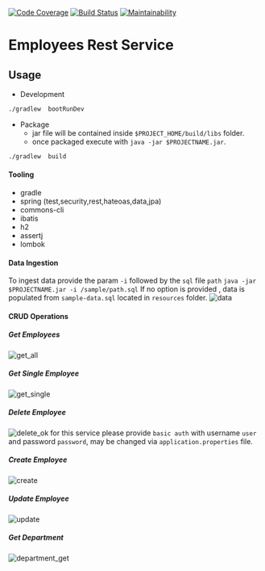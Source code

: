 [![Code Coverage](https://codecov.io/gh/omaru/employee/branch/master/graph/badge.svg)](https://codecov.io/gh/omaru/employee)
[![Build Status](https://travis-ci.org/omaru/employee.svg?branch=master)](https://travis-ci.org/omaru/employee)
[![Maintainability](https://api.codeclimate.com/v1/badges/fc64f6229433601f17c3/maintainability)](https://codeclimate.com/github/omaru/employee/maintainability)
# Employees Rest Service
## Usage
- Development
```bash
./gradlew  bootRunDev
```
- Package
   -  jar file will be contained inside `$PROJECT_HOME/build/libs` folder.
   - once packaged execute with `java -jar $PROJECTNAME.jar`.
```bash
./gradlew  build
``` 
#### Tooling
- gradle
- spring (test,security,rest,hateoas,data,jpa)
- commons-cli
- ibatis
- h2
- assertj
- lombok

#### Data Ingestion
To ingest data provide the param `-i` followed by the `sql` file `path`
`java -jar $PROJECTNAME.jar -i /sample/path.sql`
If no option is provided , data is populated from `sample-data.sql` 
located in  `resources` folder.
![data](https://user-images.githubusercontent.com/877539/61019260-c3dbfd00-a356-11e9-995d-313b76ea051b.gif)
#### CRUD Operations
##### Get Employees
![get_all](https://user-images.githubusercontent.com/877539/61017285-d9015d80-a34f-11e9-9c3d-331d615fb35b.gif)
##### Get Single Employee
![get_single](https://user-images.githubusercontent.com/877539/61017289-dacb2100-a34f-11e9-91e3-ef7ef22b8c45.gif)
##### Delete Employee
![delete_ok](https://user-images.githubusercontent.com/877539/61017279-d56dd680-a34f-11e9-96b3-3b537298fb1a.gif)
for this service please provide `basic auth` with username `user` and password `password`, may be changed via
`application.properties` file.
##### Create Employee
![create](https://user-images.githubusercontent.com/877539/61017273-cf77f580-a34f-11e9-9eeb-0d9c80d0f204.gif)
##### Update Employee
![update](https://user-images.githubusercontent.com/877539/61017291-dbfc4e00-a34f-11e9-931f-e670e9221b58.gif)
##### Get Department
![department_get](https://user-images.githubusercontent.com/877539/61017282-d7d03080-a34f-11e9-9c40-5333dd45227a.gif)
